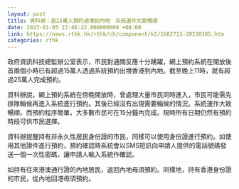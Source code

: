 ```yaml
---
layout: post
title: 資科辦：逾25萬人預約過境到內地　系統運作大致暢順
date: 2023-01-05 23:46:22.000000000 +08:00
link: https://news.rthk.hk/rthk/ch/component/k2/1682713-20230105.htm
categories: rthk
---
```


政府資訊科技總監辦公室表示，市民對通關反應十分踴躍，網上預約系統在開放後首兩個小時已有超過15萬人透過系統預約出境香港到內地。截至晚上11時，就有超過25萬人完成預約。

資科辦說，網上預約系統在傍晚開放時，曾處理大量市民同時進入，市民可能需先排隊輪候再進入系統進行預約。其後已經沒有出現需要輪候的情況。系統運作大致暢順。而預約程序簡單，大多數市民可在15分鐘內完成。現時所有日期仍然有預約時段可供市民選擇。

資科辦提醒持有非永久性居民身份證的市民，同樣可以使用身份證進行預約。如使用其他證件進行預約，預約確認時系統會以SMS短訊向申請人提供的電話號碼發送一個一次性密碼，讓申請人輸入系統作確認。

如持有往來港澳通行證的內地居民，返回內地毋須預約。同樣地，持有香港身份證的市民，從內地回港毋須預約。
